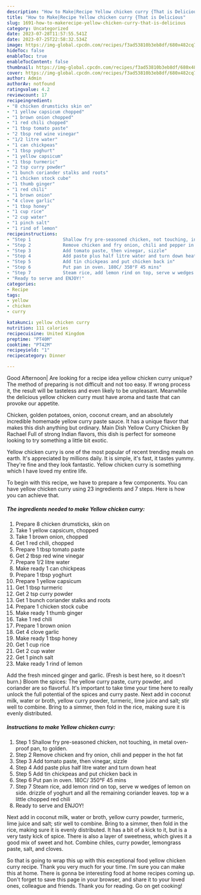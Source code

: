 ```yaml
---
description: "How to Make|Recipe Yellow chicken curry {That is Delicious"
title: "How to Make|Recipe Yellow chicken curry {That is Delicious"
slug: 1691-how-to-makerecipe-yellow-chicken-curry-that-is-delicious
category: Uncategorized
date: 2023-07-28T11:57:55.541Z
date: 2023-07-25T22:58:32.534Z
image: https://img-global.cpcdn.com/recipes/f3ad53810b3eb8df/680x482cq70/yellow-chicken-curry-recipe-main-photo.jpg
hideToc: false
enableToc: true
enableTocContent: false
thumbnail: https://img-global.cpcdn.com/recipes/f3ad53810b3eb8df/680x482cq70/yellow-chicken-curry-recipe-main-photo.jpg
cover: https://img-global.cpcdn.com/recipes/f3ad53810b3eb8df/680x482cq70/yellow-chicken-curry-recipe-main-photo.jpg
author: Admin
authorAv: notfound
ratingvalue: 4.2
reviewcount: 17
recipeingredient:
- "8 chicken drumsticks skin on"
- "1 yellow capsicum chopped"
- "1 brown onion chopped"
- "1 red chili chopped"
- "1 tbsp tomato paste"
- "2 tbsp red wine vinegar"
- "1/2 litre water"
- "1 can chickpeas"
- "1 tbsp yoghurt"
- "1 yellow capsicum"
- "1 tbsp turmeric"
- "2 tsp curry powder"
- "1 bunch coriander stalks and roots"
- "1 chicken stock cube"
- "1 thumb ginger"
- "1 red chili"
- "1 brown onion"
- "4 clove garlic"
- "1 tbsp honey"
- "1 cup rice"
- "2 cup water"
- "1 pinch salt"
- "1 rind of lemon"
recipeinstructions:
- "Step 1            Shallow fry pre-seasoned chicken, not touching, in metal oven-proof pan, to golden."
- "Step 2            Remove chicken and fry onion, chili and pepper in the hot fat"
- "Step 3            Add tomato paste, then vinegar, sizzle"
- "Step 4            Add paste plus half litre water and turn down heat"
- "Step 5            Add tin chickpeas and put chicken back in"
- "Step 6            Put pan in oven. 180C/ 350°F 45 mins"
- "Step 7            Steam rice, add lemon rind on top, serve w wedges of lemon on side. drizzle of yoghurt and all the remaining coriander leaves. top w a little chopped red chili"
- "Ready to serve and ENJOY!"
categories:
- Recipe
tags:
- yellow
- chicken
- curry

katakunci: yellow chicken curry 
nutrition: 111 calories
recipecuisine: United Kingdom
preptime: "PT40M"
cooktime: "PT42M"
recipeyield: "1"
recipecategory: Dinner

---
```



Good Afternoon| Are looking for a recipe idea yellow chicken curry unique? The method of preparing is not difficult and not too easy. If wrong process it, the result will be tasteless and even likely to be unpleasant. Meanwhile the delicious yellow chicken curry must have aroma and taste that can provoke our appetite.





Chicken, golden potatoes, onion, coconut cream, and an absolutely incredible homemade yellow curry paste sauce. It has a unique flavor that makes this dish anything but ordinary. Main Dish Yellow Curry Chicken By Rachael Full of strong Indian flavors, this dish is perfect for someone looking to try something a little bit exotic.

Yellow chicken curry is one of the most popular of recent trending meals on earth. It's appreciated by millions daily. It is simple, it's fast, it tastes yummy. They're fine and they look fantastic. Yellow chicken curry is something which I have loved my entire life.


To begin with this recipe, we have to prepare a few components. You can have yellow chicken curry using 23 ingredients and 7 steps. Here is how you can achieve that.

<!--inarticleads1-->

##### The ingredients needed to make Yellow chicken curry:

1. Prepare 8 chicken drumsticks, skin on
1. Take 1 yellow capsicum, chopped
1. Take 1 brown onion, chopped
1. Get 1 red chili, chopped
1. Prepare 1 tbsp tomato paste
1. Get 2 tbsp red wine vinegar
1. Prepare 1/2 litre water
1. Make ready 1 can chickpeas
1. Prepare 1 tbsp yoghurt
1. Prepare 1 yellow capsicum
1. Get 1 tbsp turmeric
1. Get 2 tsp curry powder
1. Get 1 bunch coriander stalks and roots
1. Prepare 1 chicken stock cube
1. Make ready 1 thumb ginger
1. Take 1 red chili
1. Prepare 1 brown onion
1. Get 4 clove garlic
1. Make ready 1 tbsp honey
1. Get 1 cup rice
1. Get 2 cup water
1. Get 1 pinch salt
1. Make ready 1 rind of lemon


Add the fresh minced ginger and garlic. (Fresh is best here, so it doesn&#39;t burn.) Bloom the spices: The yellow curry paste, curry powder, and coriander are so flavorful. It&#39;s important to take time your time here to really unlock the full potential of the spices and curry paste. Next add in coconut milk, water or broth, yellow curry powder, turmeric, lime juice and salt; stir well to combine. Bring to a simmer, then fold in the rice, making sure it is evenly distributed. 

<!--inarticleads2-->

##### Instructions to make Yellow chicken curry:

1. Step 1            Shallow fry pre-seasoned chicken, not touching, in metal oven-proof pan, to golden.
1. Step 2            Remove chicken and fry onion, chili and pepper in the hot fat
1. Step 3            Add tomato paste, then vinegar, sizzle
1. Step 4            Add paste plus half litre water and turn down heat
1. Step 5            Add tin chickpeas and put chicken back in
1. Step 6            Put pan in oven. 180C/ 350°F 45 mins
1. Step 7            Steam rice, add lemon rind on top, serve w wedges of lemon on side. drizzle of yoghurt and all the remaining coriander leaves. top w a little chopped red chili
1. Ready to serve and ENJOY!

Next add in coconut milk, water or broth, yellow curry powder, turmeric, lime juice and salt; stir well to combine. Bring to a simmer, then fold in the rice, making sure it is evenly distributed. It has a bit of a kick to it, but is a very tasty kick of spice. There is also a layer of sweetness, which gives it a good mix of sweet and hot. Combine chiles, curry powder, lemongrass paste, salt, and cloves. 

So that is going to wrap this up with this exceptional food yellow chicken curry recipe. Thank you very much for your time. I'm sure you can make this at home. There is gonna be interesting food at home recipes coming up. Don't forget to save this page in your browser, and share it to your loved ones, colleague and friends. Thank you for reading. Go on get cooking!
